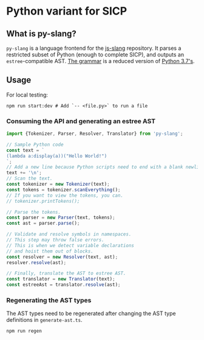 # Python variant for SICP

## What is py-slang?

`py-slang` is a language frontend for the
[js-slang](https://github.com/source-academy/js-slang) repository. It parses
a restricted subset of Python (enough to complete SICP), and outputs an
`estree`-compatible AST. [The grammar](./src/Grammar.gram) is a reduced
version of [Python 3.7's](https://docs.python.org/3.7/reference/grammar.html).

## Usage
For local testing:
```shell
npm run start:dev # Add `-- <file.py>` to run a file
```

### Consuming the API and generating an estree AST
```javascript
import {Tokenizer, Parser, Resolver, Translator} from 'py-slang';

// Sample Python code
const text = `
(lambda a:display(a))("Hello World!")
`;
// Add a new line because Python scripts need to end with a blank newline.
text += '\n';
// Scan the text.
const tokenizer = new Tokenizer(text);
const tokens = tokenizer.scanEverything();
// If you want to view the tokens, you can.
// tokenizer.printTokens();

// Parse the tokens.
const parser = new Parser(text, tokens);
const ast = parser.parse();

// Validate and resolve symbols in namespaces.
// This step may throw false errors.
// This is when we detect variable declarations
// and hoist them out of blocks.
const resolver = new Resolver(text, ast);
resolver.resolve(ast);

// Finally, translate the AST to estree AST.
const translator = new Translator(text);
const estreeAst = translator.resolve(ast);
```

### Regenerating the AST types
The AST types need to be regenerated after changing
the AST type definitions in `generate-ast.ts`.
```shell
npm run regen
```
